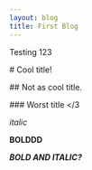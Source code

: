 ```yaml
---
layout: blog
title: First Blog
---
```

T﻿esting 123

#﻿ Cool title!

#﻿# Not as cool title.

#﻿## Worst title </3

﻿*italic*

**BOLDDD**

*﻿**BOLD AND ITALIC?***